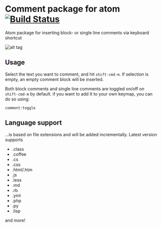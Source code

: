 # Comment package for atom [![Build Status](https://travis-ci.org/javaguirre/comment.svg?branch=master)](https://travis-ci.org/javaguirre/comment)

Atom package for inserting block- or single line comments via keyboard shortcut

![alt tag](https://raw.github.com/havber/comment/master/example.gif)

## Usage
Select the text you want to comment, and hit ```shift-cmd-m```.
If selection is empty, an empty comment block will be inserted.

Both block comments and single line comments are toggled on/off on ```shift-cmd-m```
by default. if you want to add It to your own keymap, you can do so using:

```comment:toggle```

## Language support
...is based on file extensions and will be added incrementally.
Latest version supports
* .class
* .coffee
* .cs
* .css
* .html/.htm
* .js
* .less
* .md
* .rb
* .yml
* .php
* .py
* .lisp

and more!
